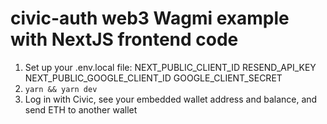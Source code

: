 # civic-auth web3 Wagmi example with NextJS frontend code
1. Set up your .env.local file:
    NEXT_PUBLIC_CLIENT_ID
    RESEND_API_KEY
    NEXT_PUBLIC_GOOGLE_CLIENT_ID
    GOOGLE_CLIENT_SECRET
2. `yarn && yarn dev`
3. Log in with Civic, see your embedded wallet address and balance, and send ETH to another wallet